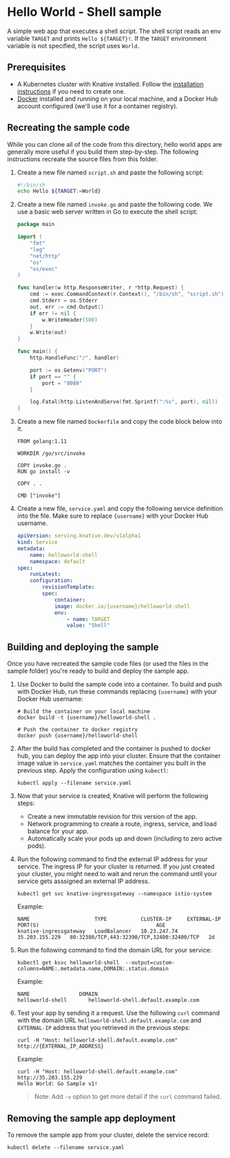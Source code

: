 # Hello World - Shell sample

A simple web app that executes a shell script.
The shell script reads an env variable `TARGET` and prints `Hello ${TARGET}!`.
If the `TARGET` environment variable is not specified, the script uses `World`.

## Prerequisites

- A Kubernetes cluster with Knative installed. Follow the
  [installation instructions](https://github.com/knative/docs/blob/master/install/README.md)
  if you need to create one.
- [Docker](https://www.docker.com) installed and running on your local machine,
  and a Docker Hub account configured (we'll use it for a container registry).

## Recreating the sample code

While you can clone all of the code from this directory, hello world apps are
generally more useful if you build them step-by-step. The following instructions
recreate the source files from this folder.

1. Create a new file named `script.sh` and paste the following script:

    ```sh
    #!/bin/sh
    echo Hello ${TARGET:=World}
    ```

1. Create a new file named `invoke.go` and paste the following code.
   We use a basic web server written in Go to execute the shell script:

    ```go
    package main

    import (
        "fmt"
        "log"
        "net/http"
        "os"
        "os/exec"
    )

    func handler(w http.ResponseWriter, r *http.Request) {
        cmd := exec.CommandContext(r.Context(), "/bin/sh", "script.sh")
        cmd.Stderr = os.Stderr
        out, err := cmd.Output()
        if err != nil {
            w.WriteHeader(500)
        }
        w.Write(out)
    }

    func main() {
        http.HandleFunc("/", handler)

        port := os.Getenv("PORT")
        if port == "" {
            port = "8080"
        }

        log.Fatal(http.ListenAndServe(fmt.Sprintf(":%s", port), nil))
    }
    ```

1. Create a new file named `Dockerfile` and copy the code block below into it.

    ```docker
    FROM golang:1.11

    WORKDIR /go/src/invoke

    COPY invoke.go .
    RUN go install -v

    COPY . .

    CMD ["invoke"]
    ```

1. Create a new file, `service.yaml` and copy the following service definition
   into the file. Make sure to replace `{username}` with your Docker Hub
   username.

    ```yaml
    apiVersion: serving.knative.dev/v1alpha1
    kind: Service
    metadata:
        name: helloworld-shell
        namespace: default
    spec:
        runLatest:
        configuration:
            revisionTemplate:
            spec:
                container:
                image: docker.io/{username}/helloworld-shell
                env:
                    - name: TARGET
                    value: "Shell"
    ```

## Building and deploying the sample

Once you have recreated the sample code files (or used the files in the sample
folder) you're ready to build and deploy the sample app.

1. Use Docker to build the sample code into a container. To build and push with
   Docker Hub, run these commands replacing `{username}` with your Docker Hub
   username:

   ```shell
   # Build the container on your local machine
   docker build -t {username}/helloworld-shell .

   # Push the container to docker registry
   docker push {username}/helloworld-shell
   ```

1. After the build has completed and the container is pushed to docker hub, you
   can deploy the app into your cluster. Ensure that the container image value
   in `service.yaml` matches the container you built in the previous step. Apply
   the configuration using `kubectl`:

   ```shell
   kubectl apply --filename service.yaml
   ```

1. Now that your service is created, Knative will perform the following steps:

    - Create a new immutable revision for this version of the app.
    - Network programming to create a route, ingress, service, and load balance for your app.
    - Automatically scale your pods up and down (including to zero active pods).

1. Run the following command to find the external IP address for your service.
   The ingress IP for your cluster is returned. If you just created your
   cluster, you might need to wait and rerun the command until your service gets
   asssigned an external IP address.

   ```shell
   kubectl get svc knative-ingressgateway --namespace istio-system
   ```

   Example:

   ```shell
   NAME                     TYPE           CLUSTER-IP     EXTERNAL-IP      PORT(S)                                      AGE
   knative-ingressgateway   LoadBalancer   10.23.247.74   35.203.155.229   80:32380/TCP,443:32390/TCP,32400:32400/TCP   2d

   ```

1. Run the following command to find the domain URL for your service:

   ```shell
   kubectl get ksvc helloworld-shell  --output=custom-columns=NAME:.metadata.name,DOMAIN:.status.domain
   ```

   Example:

   ```shell
   NAME                DOMAIN
   helloworld-shell       helloworld-shell.default.example.com
   ```

1. Test your app by sending it a request. Use the following `curl` command with
   the domain URL `helloworld-shell.default.example.com` and `EXTERNAL-IP` address
   that you retrieved in the previous steps:

   ```shell
   curl -H "Host: helloworld-shell.default.example.com" http://{EXTERNAL_IP_ADDRESS}
   ```

   Example:

   ```shell
   curl -H "Host: helloworld-shell.default.example.com" http://35.203.155.229
   Hello World: Go Sample v1!
   ```

   > Note: Add `-v` option to get more detail if the `curl` command failed.

## Removing the sample app deployment

To remove the sample app from your cluster, delete the service record:

```shell
kubectl delete --filename service.yaml
```
